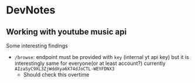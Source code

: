 # DevNotes 

## Working with youtube music api

Some interesting findings

- `/browse`: endpoint must be provided with `key` (internal yt api key) but it is interestingly
  same for everyone(or at least account?) currently `AIzaSyC9XL3ZjWddXya6X74dJoCTL-WEYFDNX3`
  - Should check this overtime


